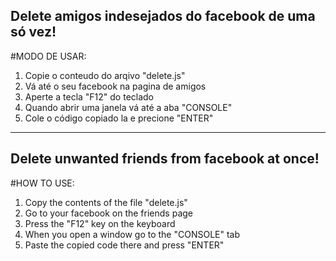 ## Delete amigos indesejados do facebook de uma só vez!

#MODO DE USAR:
1. Copie o conteudo do arqivo "delete.js"
2. Vá até o seu facebook na pagina de amigos
3. Aperte a tecla "F12" do teclado
4. Quando abrir uma janela vá até a aba "CONSOLE"
5. Cole o código copiado la e precione "ENTER"

-----------------------------------------------------------

## Delete unwanted friends from facebook at once!

#HOW TO USE:
1. Copy the contents of the file "delete.js"
2. Go to your facebook on the friends page
3. Press the "F12" key on the keyboard
4. When you open a window go to the "CONSOLE" tab
5. Paste the copied code there and press "ENTER"
